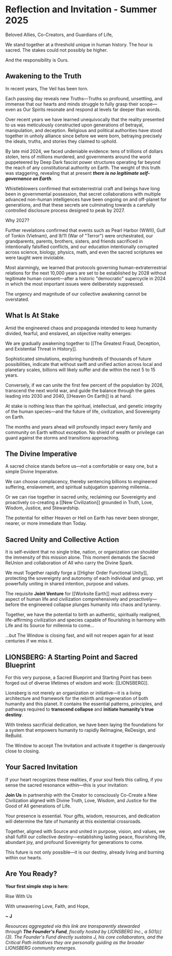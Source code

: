 # Reflection and Invitation - Summer 2025

Beloved Allies, Co-Creators, and Guardians of Life,

We stand together at a threshold unique in human history. The hour is sacred. The stakes could not possibly be higher. 

And the responsibility is Ours.
## Awakening to the Truth

In recent years, The Veil has been torn.

Each passing day reveals new Truths—Truths so profound, unsettling, and immense that our hearts and minds struggle to fully grasp their scope—even as Our Spirits resonate and respond at levels far deeper than words.

Over recent years we have learned unequivocally that the reality presented to us was meticulously constructed upon generations of betrayal, manipulation, and deception. Religious and political authorities have stood together in unholy alliance since before we were born, betraying precisely the ideals, truths, and stories they claimed to uphold.

By late mid 2024, we faced undeniable evidence: tens of trillions of dollars stolen, tens of millions murdered, and governments around the world puppeteered by Deep Dark fascist power structures operating far beyond the reach of any constitutional authority on Earth. The weight of this truth was staggering, revealing that at present ***there is no legitimate self-governance on Earth***.

Whistleblowers confirmed that extraterrestrial craft and beings have long been in governmental possession, that secret collaborations with multiple advanced non-human intelligences have been ongoing on and off-planet for generations, and that these secrets are culminating towards a carefully controlled disclosure process designed to peak by 2027.

Why 2027?  

Further revelations confirmed that events such as Pearl Harbor (WWII), Gulf of Tonkin (Vietnam), and 9/11  (War of "Terror") were orchestrated, our grandparents, parents, brothers, sisters, and friends sacrificed in intentionally falsified conflicts, and our education intentionally corrupted across science, biology, physics, math, and even the sacred scriptures we were taught were inviolable. 

Most alarmingly, we learned that protocols governing human-extraterrestrial relations for the next 10,000 years are set to be established by 2028 without legitimate human consent—after a historic "democratic" supercycle in 2024 in which the most important issues were deliberately suppressed.  

The urgency and magnitude of our collective awakening cannot be overstated.

## What Is At Stake

Amid the engineered chaos and propaganda intended to keep humanity divided, fearful, and enslaved, an objective reality emerges:

We are gradually awakening together to [[The Greatest Fraud, Deception, and Existential Threat in History]].

Sophisticated simulations, exploring hundreds of thousands of future possibilities, indicate that without swift and unified action across local and planetary scales, billions will likely suffer and die within the next 5 to 15 years.  

Conversely, if we can unite the first few percent of the population by 2026, transcend the next world war, and guide the balance through the gates leading into 2030 and 2040, [[Heaven On Earth]] is at hand. 

At stake is nothing less than the spiritual, intellectual, and genetic integrity of the human species—and the future of life, civilization, and Sovereignty on Earth.

The months and years ahead will profoundly impact every family and community on Earth without exception. No shield of wealth or privilege can guard against the storms and transitions approaching.

## The Divine Imperative

A sacred choice stands before us—not a comfortable or easy one, but a simple Divine Imperative.

We can choose complacency, thereby sentencing billions to engineered suffering, enslavement, and spiritual subjugation spanning millennia…

Or we can rise together in sacred unity, reclaiming our Sovereignty and proactively co-creating a [[New Civilization]] grounded in Truth, Love, Wisdom, Justice, and Stewardship.

The potential for either Heaven or Hell on Earth has never been stronger, nearer, or more immediate than Today. 

## Sacred Unity and Collective Action

It is self-evident that no single tribe, nation, or organization can shoulder the immensity of this mission alone. This moment demands the Sacred ReUnion and collaboration of All who carry the Divine Spark.

We must Together rapidly forge a [[Higher Order Functional Unity]], protecting the sovereignty and autonomy of each individual and group, yet powerfully uniting in shared intention, purpose and values.  

The requisite **Joint Venture** for [[Worksite Earth]] must address every aspect of human life and civilization comprehensively and proactively—before the engineered collapse plunges humanity into chaos and tyranny.  

Together, we have the potential to birth an authentic, spiritually realigned, life-affirming civilization and species capable of flourishing in harmony with Life and its Source for millennia to come... 

...but The Window is closing fast, and will not reopen again for at least centuries if we miss it. 

## LIONSBERG: A Starting Point and Sacred Blueprint

For this very purpose, a Sacred Blueprint and Starting Point has been forged out of diverse lifetimes of wisdom and work: [[LIONSBERG]].

Lionsberg is not merely an organization or initiative—it is a living architecture and framework for the rebirth and regeneration of both humanity and this planet. It contains the essential patterns, principles, and pathways required to **transcend collapse** and **initiate humanity’s true destiny**.

With tireless sacrificial dedication, we have been laying the foundations for a system that empowers humanity to rapidly ReImagine, ReDesign, and ReBuild.  

The Window to accept The Invitation and activate it together is dangerously close to closing.  

## Your Sacred Invitation

If your heart recognizes these realities, if your soul feels this calling, if you sense the sacred resonance within—this is your invitation:

**Join Us** in partnership with the Creator to consciously Co-Create a New Civilization aligned with Divine Truth, Love, Wisdom, and Justice for the Good of All generations of Life.

Your presence is essential. Your gifts, wisdom, resources, and dedication will determine the fate of humanity at this existential crossroads.

Together, aligned with Source and united in purpose, vision, and values, we shall fulfill our collective destiny—establishing lasting peace, flourishing life, abundant joy, and profound Sovereignty for generations to come.

This future is not only possible—it is our destiny, already living and burning within our hearts.

## Are You Ready? 

**Your first simple step is here**:  

<a class='kindful-donate-btn' id='kindful-donate-btn-991b40b3-0f60-41fb-9679-b2faa8482284'>Rise With Us</a>
<script src='https://lionsberg-bloom.kindful.com/embeds/991b40b3-0f60-41fb-9679-b2faa8482284/init.js?type=button' data-embed-id='991b40b3-0f60-41fb-9679-b2faa8482284' data-lookup-type='jquery-selector' data-lookup-value='#kindful-donate-btn-991b40b3-0f60-41fb-9679-b2faa8482284'></script>

With unwavering Love, Faith, and Hope,

**~ J**   

*Resources aggregated via this link are transparently stewarded through **The Founder's Fund**, fiscally hosted by LIONSBERG Inc., a 501(c)(3). The Founder's Fund directly sustains J, his core collaborators, and the Critical Path initiatives they are personally guiding as the broader LIONSBERG community emerges.*   